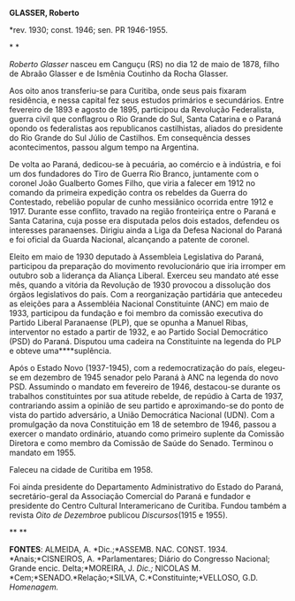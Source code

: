 **GLASSER, Roberto**

\*rev. 1930; const. 1946; sen. PR 1946-1955.

* *

*Roberto Glasser* nasceu em Canguçu (RS) no dia 12 de maio de 1878,
filho de Abraão Glasser e de Ismênia Coutinho da Rocha Glasser.

Aos oito anos transferiu-se para Curitiba, onde seus pais fixaram
residência, e nessa capital fez seus estudos primários e secundários.
Entre fevereiro de 1893 e agosto de 1895, participou da Revolução
Federalista, guerra civil que conflagrou o Rio Grande do Sul, Santa
Catarina e o Paraná opondo os federalistas aos republicanos
castilhistas, aliados do presidente do Rio Grande do Sul Júlio de
Castilhos. Em consequência desses acontecimentos, passou algum tempo na
Argentina.

De volta ao Paraná, dedicou-se à pecuária, ao comércio e à indústria, e
foi um dos fundadores do Tiro de Guerra Rio Branco, juntamente com o
coronel João Gualberto Gomes Filho, que viria a falecer em 1912 no
comando da primeira expedição contra os rebeldes da Guerra do
Contestado, rebelião popular de cunho messiânico ocorrida entre 1912 e
1917. Durante esse conflito, travado na região fronteiriça entre o
Paraná e Santa Catarina, cuja posse era disputada pelos dois estados,
defendeu os interesses paranaenses. Dirigiu ainda a Liga da Defesa
Nacional do Paraná e foi oficial da Guarda Nacional, alcançando a
patente de coronel.

Eleito em maio de 1930 deputado à Assembleia Legislativa do Paraná,
participou da preparação do movimento revolucionário que iria irromper
em outubro sob a liderança da Aliança Liberal. Exerceu seu mandato até
esse mês, quando a vitória da Revolução de 1930 provocou a dissolução
dos órgãos legislativos do país. Com a reorganização partidária que
antecedeu as eleições para a Assembléia Nacional Constituinte (ANC) em
maio de 1933, participou da fundação e foi membro da comissão executiva
do Partido Liberal Paranaense (PLP), que se opunha a Manuel Ribas,
interventor no estado a partir de 1932, e ao Partido Social Democrático
(PSD) do Paraná. Disputou uma cadeira na Constituinte na legenda do PLP
e obteve uma****suplência.

Após o Estado Novo (1937-1945), com a redemocratização do país,
elegeu-se em dezembro de 1945 senador pelo Paraná à ANC na legenda do
novo PSD. Assumindo o mandato em fevereiro de 1946, destacou-se durante
os trabalhos constituintes por sua atitude rebelde, de repúdio à Carta
de 1937, contrariando assim a opinião de seu partido e aproximando-se do
ponto de vista do partido adversário, a União Democrática Nacional
(UDN). Com a promulgação da nova Constituição em 18 de setembro de 1946,
passou a exercer o mandato ordinário, atuando como primeiro suplente da
Comissão Diretora e como membro da Comissão de Saúde do Senado. Terminou
o mandato em 1955.

Faleceu na cidade de Curitiba em 1958.

Foi ainda presidente do Departamento Administrativo do Estado do Paraná,
secretário-geral da Associação Comercial do Paraná e fundador e
presidente do Centro Cultural Interamericano de Curitiba. Fundou também
a revista *Oito de Dezembro*e publicou *Discursos*(1915 e 1955).

** **

**FONTES**: ALMEIDA, A. *Dic.;*ASSEMB. NAC. CONST. 1934.
*Anais;*CISNEIROS, A. *Parlamentares; Diário do Congresso Nacional;
Grande encic. Delta;*MOREIRA, J. *Dic.;* NICOLAS M.
*Cem;*SENADO.*Relação;*SILVA, C.*Constituinte;*VELLOSO, G.D.
*Homenagem.* 
